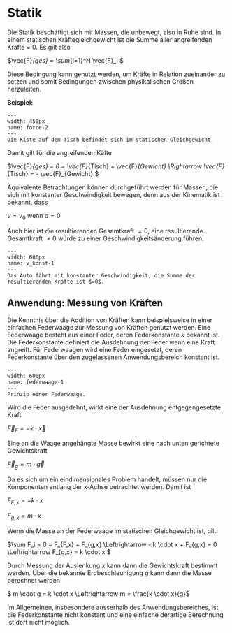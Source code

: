 # Statik

Die Statik beschäftigt sich mit Massen, die unbewegt, also in Ruhe sind. 
In einem statischen Kräftegleichgewicht ist die Summe aller angreifenden Kräfte = 0. Es gilt also

$\vec{F}_{ges} = \sum_{i=1}^N \vec{F}_i $

Diese Bedingung kann genutzt werden, um Kräfte in Relation zueinander zu setzen und somit Bedingungen zwischen physikalischen Größen herzuleiten.

**Beispiel:**

```{figure} Bilder/statik_01.png
---
width: 450px
name: force-2
---
Die Kiste auf dem Tisch befindet sich im statischen Gleichgewicht. 
 ```

 Damit gilt für die angreifenden Käfte

 $\vec{F}_{ges} = 0 = \vec{F}_{Tisch} + \vec{F}_{Gewicht} \Rightarrow \vec{F}_{Tisch} = - \vec{F}_{Gewicht} $

 Äquivalente Betrachtungen können durchgeführt werden für Massen, die sich mit konstanter Geschwindigkeit bewegen, denn aus der Kinematik ist bekannt, dass

$v = v_0$ wenn $a = 0$

Auch hier ist die resultierenden Gesamtkraft $=0$, eine resultierende Gesamtkraft $\not =0$ würde zu einer Geschwindigkeitsänderung führen. 

```{figure} Bilder/auto.png
---
width: 600px
name: v_konst-1
---
Das Auto fährt mit konstanter Geschwindigkeit, die Summe der resultierenden Kräfte ist $=0$.
 ```

 ## Anwendung: Messung von Kräften

 Die Kenntnis über die Addition von Kräften kann beispielsweise in einer einfachen Federwaage zur Messung von Kräften genutzt werden.
 Eine Federwaage besteht aus einer Feder, deren Federkonstante $k$ bekannt ist. Die Federkonstante definiert die Ausdehnung der Feder wenn eine Kraft angreift. Für Federwaagen wird eine Feder eingesetzt, deren Federkonstante über den zugelassenen Anwendungsbereich konstant ist. 

 ```{figure} Bilder/Federwaage.png
---
width: 600px
name: federwaage-1
---
Prinzip einer Federwaage.
 ```

 Wird die Feder ausgedehnt, wirkt eine der Ausdehnung entgegengesetzte Kraft 

 $\vec{F}_F = - k \cdot  \vec{x}$

 Eine an die Waage angehängte Masse bewirkt eine nach unten gerichtete Gewichtskraft

 $\vec{F}_g = m \cdot \vec{g}$

 Da es sich um ein eindimensionales Problem handelt, müssen nur die Komponenten entlang der x-Achse betrachtet werden. Damit ist

 $F_{F,x} = - k \cdot x$

 $F_{g,x} = m \cdot x$

 Wenn die Masse an der Federwaage im statischen Gleichgewicht ist, gilt:

$\sum F_i = 0 = F_{F,x} + F_{g,x} \Leftrightarrow - k \cdot x +  F_{g,x} = 0  \Leftrightarrow F_{g,x} = k \cdot x $

Durch Messung der Auslenkung $x$ kann dann die Gewichtskraft bestimmt werden. Über die bekannte Erdbeschleunigung $g$ kann dann die Masse berechnet werden

$ m \cdot g = k \cdot x  \Leftrightarrow m  = \frac{k \cdot x}{g}$ 

Im Allgemeinen, insbesondere ausserhalb des Anwendungsbereiches, ist die Federkonstante nicht konstant und eine einfache derartige Berechnung ist dort nicht möglich. 

 <!-- ## Anwendung: Berechnung statischer Belastung

 Mit Hilfe der Statik lassen sich auch komplizierte Situationen betrachten und die statischen Kräfte auf einzelne Bauteile analysiert werden. 
 Beispielsweise seien in folgender Anordnung die mechanischen Kräfte auf die Streben der in {numref}`Abbildung %s <statik_wandhalterung-1>` dargestellten Wandhalterung zu berechnen:

  ```{figure} Bilder/statik_wandhalterung.png
---
width: 400px
name: statik_wandhalterung-1
---
Darstellung der Kräfte an einer Wandhalterung.
 ```

 Hier hängt eine Masse über eine Umlenkrolle an einem Seil. Die Wandhalterung besteht aus zwei Streben auf die jeweils eine Kraft wirkt. Diese beiden Kräfte $F_1$ und $F_2$ gilt es zu berechnen.

 Mit Hilfe des Seils kann die Masse auf- und abbewegt werden. Zu jedem bestimmten Zeitpunkt herrscht entlang des Seils ein statisches Kräftegleichgewicht, die Masse bewirkt eine Gewichtskraft $F_g$, das Seil kompensiert diese Kraft durch die Seilkraft $F_S$. Wäre das nicht so, würde das Gewicht nach unten abstürzen. Es gilt also entlang des Seils für die Beträge dieser beiden Kräfte $F_g = F_S$.
 
 Auf die Wandhalterung wirkt die Resultierende der beiden Kräfte $\vec{F}_g + \vec{F}_S$. Beide Kräfte sind gegenüber der Resultierenden $\vec{F}_R$ um einen Winkel von $\frac{\alpha}{2}$ verschoben. In $\vec{F}_R$-Richtung wirkt also jeweils der Anteil $F_g \cdot cos\left( \frac{\alpha}{2} \right)$



 
 ```{figure} Bilder/statik_wandhalterung_kraefte.png
---
width: 300px
name: statik_wandhalterung_kraefte-1
---
Resultierende Kraft an Wandhalterung.
 ```

Mit $\vec{F}_g = m \cdot \vec{g}$ und $F_g = F_S$  ist also 

$F_R = 2 \cdot F_g \cdot cos\left( \frac{\alpha}{2} \right)= 2 \cdot m \cdot g \cdot cos\left( \frac{\alpha}{2} \right)$

Zur Betrachtung der Kraft auf die Wandhalterung muss zunächst ein Koordinatensystem festgelegt werden. In diesem Beispiel wird es so gewählt, dass die x-Richtung entlang der Strebe 2 verläuft, die y-Richtung senkrecht dazu. (siehe {numref}`Abbildung %s <statik_wandhalterung-2>`)


```{figure} Bilder/statik_wandhalterung_2.png
---
width: 400px
name: statik_wandhalterung-2
---
Darstellung der Kräfte an einer Wandhalterung.
 ```


Nur wird die Resultierende Kraft $\vec{F}_R$ in die Komponenten bezüglich des gewählten Koordinatensystems betrachtet. 

In x-Richtung wirkt

$\left|F_{R,x} \right| = F_R \cdot sin \left( \frac{\alpha}{2} \right) =  2 \cdot m \cdot g \cdot cos\left( \frac{\alpha}{2} \right)\cdot sin \left( \frac{\alpha}{2} \right)$

In y-Richtung wirkt

$\left|F_{R,y} \right| = F_R \cdot cos \left( \frac{\alpha}{2} \right) = 2 \cdot m \cdot g \cdot cos^2\left( \frac{\alpha}{2} \right)$


```{figure} Bilder/statik_wandhalterung_res_2.png
---
width: 400px
name: statik_wandhalterung_res_2-2
---
Aufteilung der Kraft in y-Richtung
 ```

Die Kraft in y-Richtung über Strebe 1 aufgenommen. Zusätzlich wird ein Teil der Kraft in x-Richtung von Strebe 1 aufgenommen.
Es gilt

$sin \left( \beta \right) = \frac{\left|F_{R,y} \right|}{F_{1,y}} \Leftrightarrow F_{1,y} = \frac{\left|F_{R,y} \right|}{sin \left( \beta \right)} $

$cos \left( \beta \right) = \frac{F_{1,x}}{F_{1,y}} \Leftrightarrow F_{1,x} = F_{1,y} \cdot cos \left( \beta \right)$

wobei $F_{1,x}$ der Teil ist, der von Strebe 1 in x-Richtung aufgenommen wird.
Damit ist 

$F_1 = F_{1,y} = \frac{\left|F_{R,y} \right|}{sin \left( \beta \right)} = 2 \cdot m \cdot g \cdot cos^2\left( \frac{\alpha}{2} \right) \cdot \frac{1}{sin \left( \beta \right)}$

$F_2 = \left| \left|F_{R,x} \right| - F_{1,x} \right| = \left|2 \cdot m \cdot g \cdot cos\left( \frac{\alpha}{2} \right)\cdot sin \left( \frac{\alpha}{2} \right) - 2 \cdot m \cdot g \cdot cos\left( \frac{\alpha}{2} \right)\cdot sin \left( \frac{\alpha}{2} \right) cos \left( \beta \right) \right|$

Für $\alpha = 40^\circ$, $\beta = 45^\circ$ und $m = 50 \, kg$ ergibt dies

$F_1 = 1225 \, N$

$F_2 = 314 \, N$ -->